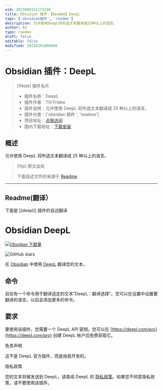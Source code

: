 ```yaml
---
uid: 2023080322171246
title: Obsidian 插件：【Readme】DeepL
tags: ['obsidian插件', 'readme']
description: 允许使用DeepL将所选文本翻译成25种以上的语言。
author: AI
type: readme
draft: false
editable: false
modified: 20230101000000
---
```


# Obsidian 插件：DeepL

> [!Note] 插件名片
> - 插件名称：DeepL
> - 插件作者：Till Friebe
> - 插件说明：允许使用 DeepL 将所选文本翻译成 25 种以上的语言。
> - 插件分类：['obsidian 插件 ', 'readme']
> - 项目地址：[点我访问](https://github.com/friebetill/obsidian-deepl)
> - 国内下载地址：[下载安装](https://pkmer.cn/products/plugin/pluginMarket/?deepl)

## 概述

允许使用 DeepL 将所选文本翻译成 25 种以上的语言。

> [!tip] 原文出处
>
>下面自述文件的来源于 [Readme](https://ghproxy.net/https://raw.githubusercontent.com/friebetill/obsidian-deepl/main/README.md)
>

---

## Readme(翻译）

下面是 [[deepl]] 插件的自述翻译

# Obsidian DeepL

[![Obsidian 下载量](https://img.shields.io/badge/dynamic/json?color=7e6ad6&labelColor=34208c&label=Obsidian%20下载量&query=$['deepl'].downloads&url=https://raw.githubusercontent.com/obsidianmd/obsidian-releases/master/community-plugin-stats.json&)](obsidian://show-plugin?id=deepl)

![GitHub stars](https://img.shields.io/github/stars/friebetill/obsidian-deepl?style=flat)

在 [Obsidian](https://obsidian.md/) 中使用 [DeepL](https://www.deepl.com/) 翻译您的文本。

## 命令

目前有一个命令用于翻译选定的文本“DeepL：翻译选择”。您可以在设置中设置要翻译的语言。以后会添加更多的命令。

## 要求

要使用该插件，您需要一个 DeepL API 密钥。您可以在 [https://deepl.com/pro](https://deepl.com/pro) 创建 DeepL 帐户后免费获取它。

免责声明

这不是 DeepL 官方插件，而是由我开发的。

隐私政策

您的文本将被发送到 DeepL，请查阅 DeepL 的 [隐私政策](https://www.deepl.com/en/privacy/)。如果您不同意隐私政策，请不要使用该插件。
